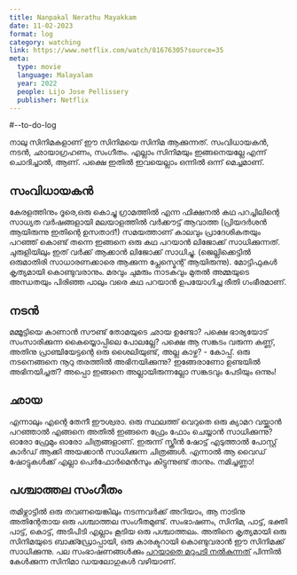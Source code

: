 ```yaml
---
title: Nanpakal Nerathu Mayakkam
date: 11-02-2023
format: log
category: watching
link: https://www.netflix.com/watch/81676305?source=35
meta: 
  type: movie
  language: Malayalam
  year: 2022
  people: Lijo Jose Pellissery
  publisher: Netflix
---
```

#--to-do-log

നാലു സിനിമകളാണ് ഈ സിനിമയെ സിനിമ ആക്കുന്നത്. സംവിധായകൻ, നടൻ, ഛായാഗ്രഹണം, സംഗീതം. എല്ലാം സിനിമയും ഇങ്ങനെയല്ലേ എന്ന് ചൊദിച്ചാൽ, ആണ്. പക്ഷെ ഇതിൽ ഇവയെല്ലാം ഒന്നിൽ ഒന്ന് മെച്ചമാണ്. 

## സംവിധായകൻ 
കേരളത്തിനും ദൂരെ,ഒരു കൊച്ചു ഗ്രാമത്തിൽ എന്ന ഫിക്ഷനൽ കഥ പറച്ചിലിന്റെ സാധ്യത വർഷങ്ങളായി മലയാളത്തിൽ വർക്കൗട്ട് ആവാത്ത (പ്രിയദർശൻ ആയിരുന്നു ഇതിന്റെ ഉസതാദ്!) സമയത്താണ് കാലവും പ്രാദേശികതയും പറഞ്ഞ് കൊണ്ട് തന്നെ ഇങ്ങനെ ഒരു കഥ പറയാൻ ലിജോക്ക് സാധിക്കുന്നത്. ചുരുളിയിലും ഇത് വർക്ക് ആക്കാൻ ലിജോക്ക് സാധിച്ചു. (ജെല്ലിക്കെട്ടിൽ ഒരുമാതിരി സാധാരണക്കാരെ ആക്കുന്ന പ്ലേസ്മെന്റ് ആയിരുന്നു). മോട്ടിഫുകൾ കൃത്യമായി കൊണ്ടുവരാനും. മരവും ചുമരും നാടകവും മുതൽ അമ്മയുടെ അന്ധതയും പിരിഞ്ഞ പാലും വരെ കഥ പറയാൻ ഉപയോഗിച്ച രീതി ഗംഭീരമാണ്. 

## നടൻ 
മമ്മൂട്ടിയെ കാണാൻ സൗണ്ട് തോമയുടെ ഛായ ഉണ്ടോ? പക്ഷെ ഭാര്യയോട് സംസാരിക്കുന്ന കൈയ്യൊപ്പിലെ പോലല്ലേ? പക്ഷെ ആ സങ്കടം വരുന്ന കണ്ണ്, അതിനു പ്രാഞ്ചിയേട്ടന്റെ ഒരു ശൈലിയുണ്ട്, അല്ല കാഴ്ച? - കോപ്പ്. ഒരു നടനെങ്ങനെ നൂറു തരത്തിൽ അഭിനയിക്കുന്നു? ഇങ്ങേരാണോ ഉണ്ടയിൽ അഭിനയിച്ചത്? അപ്പൊ ഇങ്ങനെ അല്ലായിരുന്നല്ലോ സങ്കടവും പേടിയും ഒന്നും! 

## ഛായ 
എന്നാലും എന്റെ തേനീ ഈശ്വരാ. ഒരു സ്ഥലത്ത് വെറുതെ ഒരു ക്യാമറ വയ്ക്കാൻ പറഞ്ഞാൽ എങ്ങനെ അതിൽ ഇങ്ങനെ ഫ്രേം ഫോം ചെയ്യാൻ സാധിക്കുന്നു? ഓരോ ഫ്രേമും ഓരോ ചിത്രങ്ങളാണ്. ഇരുന്ന് സ്ക്രീൻ ഷോട്ട് എടുത്താൽ പോസ്റ്റ് കാർഡ് ആക്കി അയക്കാൻ സാധിക്കുന്ന ചിത്രങ്ങൾ. എന്നാൽ ആ വൈഡ് ഷോട്ടുകൾക്ക് എല്ലാ പെർഫോർമെൻസും കിട്ടുന്നുണ്ട് താനും. നമിച്ചണ്ണാ!

## പശ്ചാത്തല സംഗീതം
തമിഴ്നാട്ടിൽ ഒരു തവണയെങ്കിലും നടന്നവർക്ക് അറിയാം, ആ നാടിനു അതിന്റേതായ ഒരു പശ്ചാത്തല സംഗീതമുണ്ട്. സംഭാഷണം, സിനിമ, പാട്ട്, ഭക്തി പാട്ട്, കൊട്ട്, അടിപിടി എല്ലാം കൂടിയ ഒരു പശ്ചാത്തലം. അതിനെ കൃത്യമായി ഒരു സിനിമയുടെ ബാക്ക്ഡ്രോപ്പായി, ഒരു കാരക്ടറായി കൊണ്ടുവരാൻ ഈ സിനിമക്ക് സാധിക്കുന്നു. പല സംഭാഷണങ്ങൾക്കും [പറയാതെ മറുപടി നൽകുന്നത്](https://m3dbcafe.com/article/nanpakal-nerathu-mayakkam-review) പിന്നിൽ കേൾക്കുന്ന സിനിമാ ഡയലോഗുകൾ വഴിയാണ്.